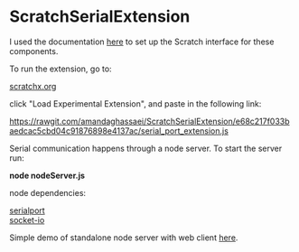 # ScratchSerialExtension

I used the documentation <a href="https://github.com/LLK/scratchx/wiki#adding-blocks">here</a> to set up the Scratch interface for these components.

To run the extension, go to:

<a href="http://scratchx.org/#scratch">scratchx.org</a>

click "Load Experimental Extension", and paste in the following link:

<a href="https://rawgit.com/amandaghassaei/ScratchSerialExtension/e68c217f033baedcac5cbd04c91876898e4137ac/serial_port_extension.js">https://rawgit.com/amandaghassaei/ScratchSerialExtension/e68c217f033baedcac5cbd04c91876898e4137ac/serial_port_extension.js</a>

Serial communication happens through a node server.  To start the server run:

**node nodeServer.js**

node dependencies:

<a href="https://www.npmjs.com/package/serialport">serialport</a><br/>
<a href="https://www.npmjs.com/package/socket.io">socket-io</a>

Simple demo of standalone node server with web client <a href="https://github.com/amandaghassaei/NodeSerialPortBoilerplate">here</a>.